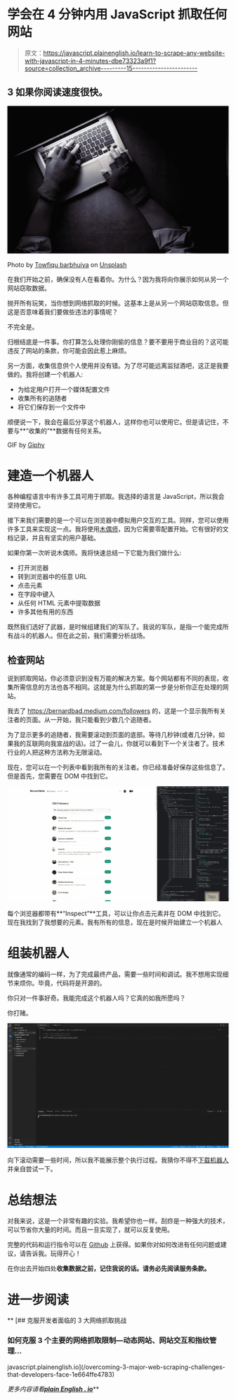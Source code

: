 # 学会在 4 分钟内用 JavaScript 抓取任何网站

> 原文：<https://javascript.plainenglish.io/learn-to-scrape-any-website-with-javascript-in-4-minutes-dbe73323a9f1?source=collection_archive---------15----------------------->

## 3 如果你阅读速度很快。

![](img/8923662fd5703dd3b1ca1db466223acd.png)

Photo by [Towfiqu barbhuiya](https://unsplash.com/@towfiqu999999?utm_source=medium&utm_medium=referral) on [Unsplash](https://unsplash.com?utm_source=medium&utm_medium=referral)

在我们开始之前，确保没有人在看着你。为什么？因为我将向你展示如何从另一个网站窃取数据。

抛开所有玩笑，当你想到网络抓取的时候。这基本上是从另一个网站窃取信息。但这是否意味着我们要做些违法的事情呢？

不完全是。

归根结底是一件事。你打算怎么处理你刚偷的信息？要不要用于商业目的？这可能违反了网站的条款，你可能会因此惹上麻烦。

另一方面，收集信息供个人使用并没有错。为了尽可能远离监狱酒吧，这正是我要做的。我将创建一个机器人:

*   为给定用户打开一个媒体配置文件
*   收集所有的追随者
*   将它们保存到一个文件中

顺便说一下，我会在最后分享这个机器人，这样你也可以使用它。但是请记住，不要与**“收集的”**数据有任何关系。

GIF by [Giphy](https://giphy.com/gifs/I79LJnc93nufe/links)

# 建造一个机器人

各种编程语言中有许多工具可用于抓取。我选择的语言是 JavaScript，所以我会坚持使用它。

接下来我们需要的是一个可以在浏览器中模拟用户交互的工具。同样，您可以使用许多工具来实现这一点。我将使用[木偶师](https://github.com/puppeteer/puppeteer)，因为它需要零配置开始。它有很好的文档记录，并且有坚实的用户基础。

如果你第一次听说木偶师。我将快速总结一下它能为我们做什么:

*   打开浏览器
*   转到浏览器中的任意 URL
*   点击元素
*   在字段中键入
*   从任何 HTML 元素中提取数据
*   许多其他有用的东西

既然我们选好了武器，是时候组建我们的军队了。我说的军队，是指一个能完成所有战斗的机器人。但在此之前，我们需要分析战场。

## 检查网站

说到抓取网站，你必须意识到没有万能的解决方案。每个网站都有不同的表现，收集所需信息的方法也各不相同。这就是为什么抓取的第一步是分析你正在处理的网站。

我去了 https://bernardbad.medium.com/followers 的，这是一个显示我所有关注者的页面。从一开始，我只能看到少数几个追随者。

为了显示更多的追随者，我需要滚动到页面的底部。等待几秒钟(或者几分钟，如果我的互联网向我宣战的话)。过了一会儿，你就可以看到下一个关注者了。技术行业的人把这种方法称为无限滚动。

现在，您可以在一个列表中看到我所有的关注者。你已经准备好保存这些信息了。但是首先，您需要在 DOM 中找到它。

![](img/055a4064706879e4046b18c30ae3d983.png)

每个浏览器都带有**“Inspect”**工具，可以让你点击元素并在 DOM 中找到它。现在我找到了我想要的元素。我有所有的信息，现在是时候开始建立一个机器人

# 组装机器人

就像通常的编码一样，为了完成最终产品，需要一些时间和调试。我不想用实现细节来烦你。毕竟，代码将是开源的。

你只对一件事好奇。我能完成这个机器人吗？它真的如我所愿吗？

你打赌。

![](img/394235e8a6021bd3943d7c3d13adb552.png)

向下滚动需要一些时间，所以我不能展示整个执行过程。我猜你不得不[下载机器人](https://github.com/codewithbernard/medium-friendly-lamp)并亲自尝试一下。

# 总结想法

对我来说，这是一个非常有趣的实验。我希望你也一样。刮痧是一种强大的技术，可以节省你大量的时间。而且一旦实现了，就可以反复使用。

完整的代码和运行指令可以在 [Github](https://github.com/codewithbernard/medium-friendly-lamp) 上获得。如果你对如何改进有任何问题或建议，请告诉我。玩得开心！

在你出去开始四处**收集数据之前，记住我说的话。请务必先阅读服务条款。**

# **进一步阅读**

**[](/overcoming-3-major-web-scraping-challenges-that-developers-face-1e664ffe4783) [## 克服开发者面临的 3 大网络抓取挑战

### 如何克服 3 个主要的网络抓取限制—动态网站、网站交互和指纹管理…

javascript.plainenglish.io](/overcoming-3-major-web-scraping-challenges-that-developers-face-1e664ffe4783) 

*更多内容请看*[***plain English . io***](http://plainenglish.io/)**